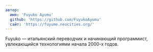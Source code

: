 ```yaml
---
автор:
  имя: 'Fuyuko Ayumu'
  github: 'https://github.com/FuyukoAyumu'
  сайт: 'https://fuyume.neocities.org/'
---
```


Fuyuko — итальянский переводчик и начинающий программист, увлекающийся технологиями начала 2000-х годов.